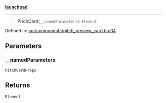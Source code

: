 [**launchpad**](index.md)

***

> **PitchCard**(`__namedParameters`): `Element`

Defined in: [src/components/pitch\_preview\_card.tsx:14](https://github.com/victorbratov/launchpad/blob/6dd13cd77753e59ec2a031fc7279545899826925/src/components/pitch_preview_card.tsx#L14)

## Parameters

### \_\_namedParameters

`PitchCardProps`

## Returns

`Element`
